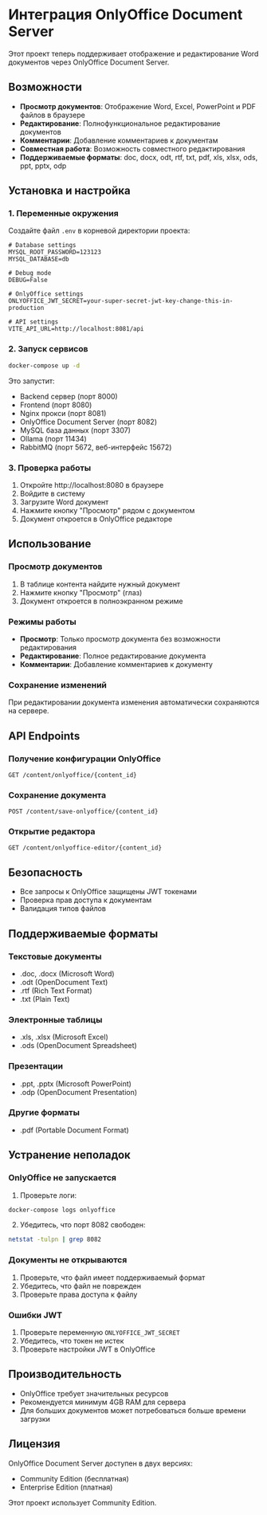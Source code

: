 # Интеграция OnlyOffice Document Server

Этот проект теперь поддерживает отображение и редактирование Word документов через OnlyOffice Document Server.

## Возможности

- **Просмотр документов**: Отображение Word, Excel, PowerPoint и PDF файлов в браузере
- **Редактирование**: Полнофункциональное редактирование документов
- **Комментарии**: Добавление комментариев к документам
- **Совместная работа**: Возможность совместного редактирования
- **Поддерживаемые форматы**: doc, docx, odt, rtf, txt, pdf, xls, xlsx, ods, ppt, pptx, odp

## Установка и настройка

### 1. Переменные окружения

Создайте файл `.env` в корневой директории проекта:

```env
# Database settings
MYSQL_ROOT_PASSWORD=123123
MYSQL_DATABASE=db

# Debug mode
DEBUG=False

# OnlyOffice settings
ONLYOFFICE_JWT_SECRET=your-super-secret-jwt-key-change-this-in-production

# API settings
VITE_API_URL=http://localhost:8081/api
```

### 2. Запуск сервисов

```bash
docker-compose up -d
```

Это запустит:
- Backend сервер (порт 8000)
- Frontend (порт 8080)
- Nginx прокси (порт 8081)
- OnlyOffice Document Server (порт 8082)
- MySQL база данных (порт 3307)
- Ollama (порт 11434)
- RabbitMQ (порт 5672, веб-интерфейс 15672)

### 3. Проверка работы

1. Откройте http://localhost:8080 в браузере
2. Войдите в систему
3. Загрузите Word документ
4. Нажмите кнопку "Просмотр" рядом с документом
5. Документ откроется в OnlyOffice редакторе

## Использование

### Просмотр документов

1. В таблице контента найдите нужный документ
2. Нажмите кнопку "Просмотр" (глаз)
3. Документ откроется в полноэкранном режиме

### Режимы работы

- **Просмотр**: Только просмотр документа без возможности редактирования
- **Редактирование**: Полное редактирование документа
- **Комментарии**: Добавление комментариев к документу

### Сохранение изменений

При редактировании документа изменения автоматически сохраняются на сервере.

## API Endpoints

### Получение конфигурации OnlyOffice
```
GET /content/onlyoffice/{content_id}
```

### Сохранение документа
```
POST /content/save-onlyoffice/{content_id}
```

### Открытие редактора
```
GET /content/onlyoffice-editor/{content_id}
```

## Безопасность

- Все запросы к OnlyOffice защищены JWT токенами
- Проверка прав доступа к документам
- Валидация типов файлов

## Поддерживаемые форматы

### Текстовые документы
- .doc, .docx (Microsoft Word)
- .odt (OpenDocument Text)
- .rtf (Rich Text Format)
- .txt (Plain Text)

### Электронные таблицы
- .xls, .xlsx (Microsoft Excel)
- .ods (OpenDocument Spreadsheet)

### Презентации
- .ppt, .pptx (Microsoft PowerPoint)
- .odp (OpenDocument Presentation)

### Другие форматы
- .pdf (Portable Document Format)

## Устранение неполадок

### OnlyOffice не запускается

1. Проверьте логи:
```bash
docker-compose logs onlyoffice
```

2. Убедитесь, что порт 8082 свободен:
```bash
netstat -tulpn | grep 8082
```

### Документы не открываются

1. Проверьте, что файл имеет поддерживаемый формат
2. Убедитесь, что файл не поврежден
3. Проверьте права доступа к файлу

### Ошибки JWT

1. Проверьте переменную `ONLYOFFICE_JWT_SECRET`
2. Убедитесь, что токен не истек
3. Проверьте настройки JWT в OnlyOffice

## Производительность

- OnlyOffice требует значительных ресурсов
- Рекомендуется минимум 4GB RAM для сервера
- Для больших документов может потребоваться больше времени загрузки

## Лицензия

OnlyOffice Document Server доступен в двух версиях:
- Community Edition (бесплатная)
- Enterprise Edition (платная)

Этот проект использует Community Edition. 